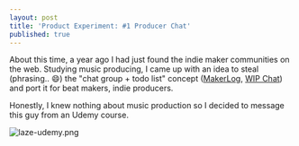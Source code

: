 ```yaml
---
layout: post
title: 'Product Experiment: #1 Producer Chat'
published: true
---
```



About this time, a year ago I had just found the indie maker communities on the web. Studying music producing,
I came up with an idea to steal (phrasing.. 😄) the "chat group + todo list" concept ([MakerLog](https://getmakerlog.com), [WIP Chat](https://wip.chat/))
and port it for beat makers, indie producers. 

Honestly, I knew nothing about music production so I decided to message this guy from an Udemy course.

![laze-udemy.png]({{site.url}}/2019-10-14-laze-udemy.png)
